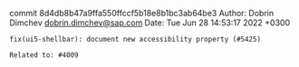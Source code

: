 commit 8d4db8b47a9ffa550ffccf5b18e8b1bc3ab64be3
Author: Dobrin Dimchev <dobrin.dimchev@sap.com>
Date:   Tue Jun 28 14:53:17 2022 +0300

    fix(ui5-shellbar): document new accessibility property (#5425)
    
    Related to: #4009
